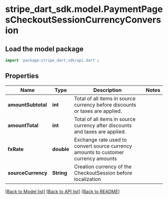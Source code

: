 # stripe_dart_sdk.model.PaymentPagesCheckoutSessionCurrencyConversion

## Load the model package
```dart
import 'package:stripe_dart_sdk/api.dart';
```

## Properties
Name | Type | Description | Notes
------------ | ------------- | ------------- | -------------
**amountSubtotal** | **int** | Total of all items in source currency before discounts or taxes are applied. | 
**amountTotal** | **int** | Total of all items in source currency after discounts and taxes are applied. | 
**fxRate** | **double** | Exchange rate used to convert source currency amounts to customer currency amounts | 
**sourceCurrency** | **String** | Creation currency of the CheckoutSession before localization | 

[[Back to Model list]](../README.md#documentation-for-models) [[Back to API list]](../README.md#documentation-for-api-endpoints) [[Back to README]](../README.md)



